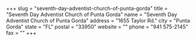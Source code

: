 +++
slug = "seventh-day-adventist-church-of-punta-gorda"
title = "Seventh Day Adventist Church of Punta Gorda"
name = "Seventh Day Adventist Church of Punta Gorda"
address = "1655 Taylor Rd."
city = "Punta Gorda"
state = "FL"
postal = "33950"
website = ""
phone = "941 575-2145"
fax = ""
+++

